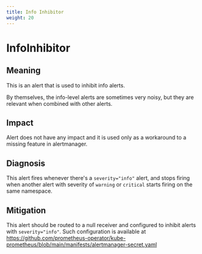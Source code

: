 ```yaml
---
title: Info Inhibitor
weight: 20
---
```


# InfoInhibitor

## Meaning

This is an alert that is used to inhibit info alerts.

By themselves, the info-level alerts are sometimes very noisy,
but they are relevant when combined with other alerts.
          
## Impact

Alert does not have any impact and it is used only as a workaround to a missing feature in alertmanager.

## Diagnosis

This alert fires whenever there's a `severity="info"` alert,
and stops firing when another alert with severity of `warning` or
`critical` starts firing on the same namespace.


## Mitigation

This alert should be routed to a null receiver and configured to inhibit
alerts with `severity="info"`. Such configuration is available at https://github.com/prometheus-operator/kube-prometheus/blob/main/manifests/alertmanager-secret.yaml
